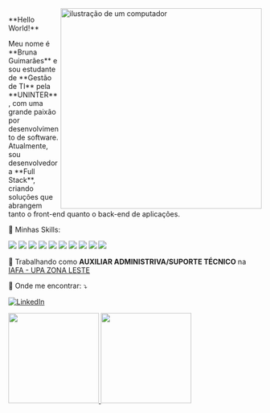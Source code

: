 <img src="https://raw.githubusercontent.com/MicaelliMedeiros/micaellimedeiros/master/image/computer-illustration.png" alt="ilustração de um computador" min-width="400px" max-width="400px" width="400px" align="right">

<p align="left"> 
**Hello World!** 
</p>
<p>
Meu nome é **Bruna Guimarães** e sou estudante de **Gestão de TI** pela **UNINTER**, com uma grande paixão por desenvolvimento de software. Atualmente, sou desenvolvedora **Full Stack**, criando soluções que abrangem tanto o front-end quanto o back-end de aplicações.
  
<p align="left">
  🦄 Minhas Skills: 
</p>
<p align="left"> 
<img src="https://img.shields.io/badge/HTML5-E34F26?style=for-the-badge&logo=html5&logoColor=white"/>
  <img src="https://img.shields.io/badge/CSS-239120?&style=for-the-badge&logo=css3&logoColor=white"/>
  <img src="https://img.shields.io/badge/JavaScript-323330?style=for-the-badge&logo=javascript&logoColor=F7DF1E"/>
   <img src="https://img.shields.io/badge/Bootstrap-563D7C?style=for-the-badge&logo=bootstrap&logoColor=white"/>
  <img src="https://img.shields.io/badge/Python-14354C?style=for-the-badge&logo=python&logoColor=white"/>
  <img src="https://img.shields.io/badge/PHP-777BB4?style=for-the-badge&logo=php&logoColor=white"/>
  <img src="https://img.shields.io/badge/Laravel-FF2D20?style=for-the-badge&logo=laravel&logoColor=white"/>
  <img src="ttps://img.shields.io/badge/Java-ED8B00?style=for-the-badge&logo=java&logoColor=white"/>
  <img src="https://img.shields.io/badge/Microsoft_Office-D83B01?style=for-the-badge&logo=microsoft-office&logoColor=white"/>
  <img src="https://img.shields.io/badge/MySQL-00000F?style=for-the-badge&logo=mysql&logoColor=white"/>
</p>

<p align="left">

  💼 Trabalhando como **AUXILIAR ADMINISTRIVA/SUPORTE TÉCNICO** na <a href="https://iafa.org.br/">IAFA - UPA ZONA LESTE</a>
</p>

<p align="left">
  💌 Onde me encontrar: ⤵️
</p>

<p align="left">
<a href="#" title="LinkedIn">
  <img src="https://img.shields.io/badge/-Linkedin-0e76a8?style=flat-square&logo=Linkedin&logoColor=white&link=https://www.linkedin.com/in/bruna-guimar%C3%A3es-8b19a0310?utm_source=share&utm_campaign=share_via&utm_content=profile&utm_medium=ios_app" alt="LinkedIn"/></a>
</p>
<div>
<a href="https://github.com/bruna-gguimaraes">
<img loading="lazy" height="180em" src="https://github-readme-stats.vercel.app/api/top-langs/?username=bruna-gguimaraes&layout=compact&langs_count=7&theme=dracula"/>
<img loading="lazy" height="180em" src="https://github-readme-stats.vercel.app/api?username=bruna-gguimaraes&show_icons=true&theme=dracula&include_all_commits=true&count_private=true"/>
</div>
